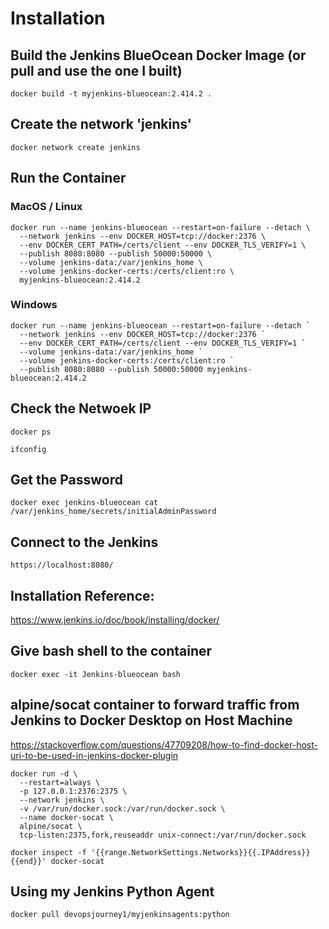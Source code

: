 
# Installation
## Build the Jenkins BlueOcean Docker Image (or pull and use the one I built)
```
docker build -t myjenkins-blueocean:2.414.2 .
```

## Create the network 'jenkins'
```
docker network create jenkins
```

## Run the Container
### MacOS / Linux
```
docker run --name jenkins-blueocean --restart=on-failure --detach \
  --network jenkins --env DOCKER_HOST=tcp://docker:2376 \
  --env DOCKER_CERT_PATH=/certs/client --env DOCKER_TLS_VERIFY=1 \
  --publish 8080:8080 --publish 50000:50000 \
  --volume jenkins-data:/var/jenkins_home \
  --volume jenkins-docker-certs:/certs/client:ro \
  myjenkins-blueocean:2.414.2
```

### Windows
```
docker run --name jenkins-blueocean --restart=on-failure --detach `
  --network jenkins --env DOCKER_HOST=tcp://docker:2376 `
  --env DOCKER_CERT_PATH=/certs/client --env DOCKER_TLS_VERIFY=1 `
  --volume jenkins-data:/var/jenkins_home `
  --volume jenkins-docker-certs:/certs/client:ro `
  --publish 8080:8080 --publish 50000:50000 myjenkins-blueocean:2.414.2
```

## Check the Netwoek IP
``` 
docker ps
```
```
ifconfig
```

## Get the Password
```
docker exec jenkins-blueocean cat /var/jenkins_home/secrets/initialAdminPassword
```

## Connect to the Jenkins
```
https://localhost:8080/
```

## Installation Reference:
https://www.jenkins.io/doc/book/installing/docker/


## Give bash shell to the container
```
docker exec -it Jenkins-blueocean bash
```

## alpine/socat container to forward traffic from Jenkins to Docker Desktop on Host Machine

https://stackoverflow.com/questions/47709208/how-to-find-docker-host-uri-to-be-used-in-jenkins-docker-plugin
```
docker run -d \
  --restart=always \
  -p 127.0.0.1:2376:2375 \
  --network jenkins \
  -v /var/run/docker.sock:/var/run/docker.sock \
  --name docker-socat \
  alpine/socat \
  tcp-listen:2375,fork,reuseaddr unix-connect:/var/run/docker.sock

docker inspect -f '{{range.NetworkSettings.Networks}}{{.IPAddress}}{{end}}' docker-socat
```

## Using my Jenkins Python Agent
```
docker pull devopsjourney1/myjenkinsagents:python
```
